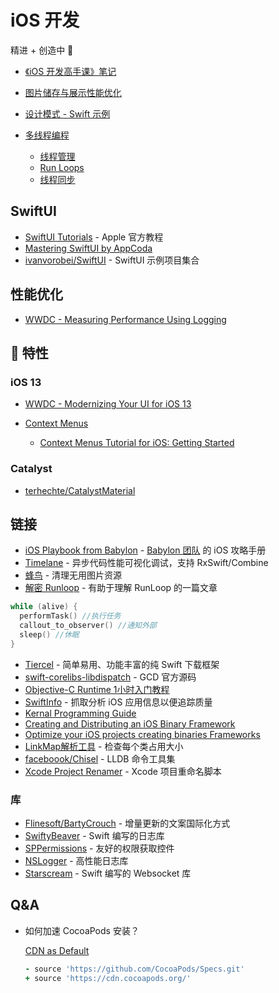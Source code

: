 # iOS 开发

精进 + 创造中 🚀

- [《iOS 开发高手课》笔记](https://mubu.com/doc/5Iio_eHpUPE)
- [图片储存与展示性能优化](https://mubu.com/doc/fPEZGSYGr0)
- [设计模式 - Swift 示例](https://github.com/Binlogo/Design-Patterns-In-Swift-CN)
- [多线程编程](./threading-programming/threading-programming.md)

  - [线程管理](./threading-programming/thread-management.md)
  - [Run Loops](./threading-programming/run-loops.md)
  - [线程同步](./threading-programming/synchronization.md)

## SwiftUI

- [SwiftUI Tutorials](https://developer.apple.com/tutorials/swiftui) - Apple 官方教程
- [Mastering SwiftUI by AppCoda](https://www.appcoda.com/learnswiftui/)
- [ivanvorobei/SwiftUI](https://github.com/ivanvorobei/SwiftUI) - SwiftUI 示例项目集合

## 性能优化

- [WWDC - Measuring Performance Using Logging](https://developer.apple.com/videos/play/wwdc2018/405)

##  特性

### iOS 13

- [WWDC - Modernizing Your UI for iOS 13](https://developer.apple.com/videos/play/wwdc2019/224/)

- [Context Menus](https://developer.apple.com/design/human-interface-guidelines/ios/controls/context-menus/)

  - [Context Menus Tutorial for iOS: Getting Started](https://www.raywenderlich.com/6328155-context-menus-tutorial-for-ios-getting-started)

### Catalyst

- [terhechte/CatalystMaterial](https://github.com/terhechte/CatalystMaterial)

## 链接

- [iOS Playbook from Babylon](https://github.com/babylonhealth/ios-playbook) - [Babylon 团队](http://github.com/babylonhealth) 的 iOS 攻略手册
- [Timelane](https://github.com/icanzilb/TimelaneCore) - 异步代码性能可视化调试，支持 RxSwift/Combine
- [蜂鸟](https://github.com/onevcat/FengNiao) - 清理无用图片资源
- [解密 Runloop](http://mrpeak.cn/blog/ios-runloop/) - 有助于理解 RunLoop 的一篇文章

```objective-c
while (alive) {
  performTask() //执行任务
  callout_to_observer() //通知外部
  sleep() //休眠
}
```

- [Tiercel](https://github.com/Danie1s/Tiercel) - 简单易用、功能丰富的纯 Swift 下载框架
- [swift-corelibs-libdispatch](https://github.com/apple/swift-corelibs-libdispatch) - GCD 官方源码
- [Objective-C Runtime 1小时入门教程](https://www.ianisme.com/ios/2019.html)
- [SwiftInfo](https://github.com/rockbruno/SwiftInfo) - 抓取分析 iOS 应用信息以便追踪质量
- [Kernal Programming Guide](https://developer.apple.com/library/archive/documentation/Darwin/Conceptual/KernelProgramming/About/About.html#//apple_ref/doc/uid/TP30000905-CH204-TPXREF101)
- [Creating and Distributing an iOS Binary Framework](https://instabug.com/blog/ios-binary-framework/)
- [Optimize your iOS projects creating binaries Frameworks](https://medium.com/@cristianarielbarril/optimize-your-ios-projects-creating-binaries-frameworks-f83cb848f59f)
- [LinkMap解析工具](https://github.com/huanxsd/LinkMap) - 检查每个类占用大小
- [faceboook/Chisel](https://github.com/facebook/chisel) - LLDB 命令工具集
- [Xcode Project Renamer](https://github.com/appculture/xcode-project-renamer) - Xcode 项目重命名脚本

### 库

- [Flinesoft/BartyCrouch](https://github.com/Flinesoft/BartyCrouch) - 增量更新的文案国际化方式
- [SwiftyBeaver](https://github.com/SwiftyBeaver/SwiftyBeaver) - Swift 编写的日志库
- [SPPermissions](https://github.com/ivanvorobei/SPPermissions) - 友好的权限获取控件
- [NSLogger](https://github.com/fpillet/NSLogger) - 高性能日志库
- [Starscream](https://github.com/daltoniam/starscream) - Swift 编写的 Websocket 库

## Q&A

- 如何加速 CocoaPods 安装？

  [CDN as Default](http://blog.cocoapods.org/CocoaPods-1.8.0-beta/)

  ```ruby
  - source 'https://github.com/CocoaPods/Specs.git'
  + source 'https://cdn.cocoapods.org/'
  ```
